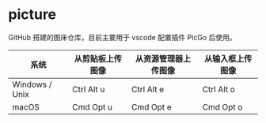 # picture

GitHub 搭建的图床仓库，目前主要用于 vscode 配置插件 PicGo 后使用。

|系统|	从剪贴板上传图像	|从资源管理器上传图像|	从输入框上传图像|
|--|--|--|--|
|Windows / Unix	|Ctrl Alt u|	Ctrl Alt e|	Ctrl Alt o|
|macOS	|Cmd Opt u	|Cmd Opt e	|Cmd Opt o|
